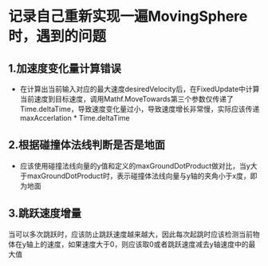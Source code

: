 # 记录自己重新实现一遍MovingSphere时，遇到的问题

## 1.加速度变化量计算错误
* 在计算出当前输入对应的最大速度desiredVelocity后，在FixedUpdate中计算当前速度到目标速度，调用Mathf.MoveTowards第三个参数仅传递了Time.deltaTime，导致速度变化量过小，导致速度增长非常慢，实际应该传递maxAccerlation * Time.deltaTime


## 2.根据碰撞体法线判断是否是地面
* 应该使用碰撞法线向量的y值和定义的maxGroundDotProduct做对比，当y大于maxGroundDotProduct时，表示碰撞体法线向量与y轴的夹角小于x度，即为地面


## 3.跳跃速度增量
当可以多次跳跃时，应该防止跳跃速度越来越大，因此每次起跳时应该检测当前物体在y轴上的速度，如果速度大于0，则应该取0或者跳跃速度减去y轴速度中的最大值